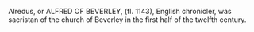 Alredus, or ALFRED OF BEVERLEY, (fl. 1143), English chronicler, was sacristan of the church of Beverley in the first half of the twelfth century.
